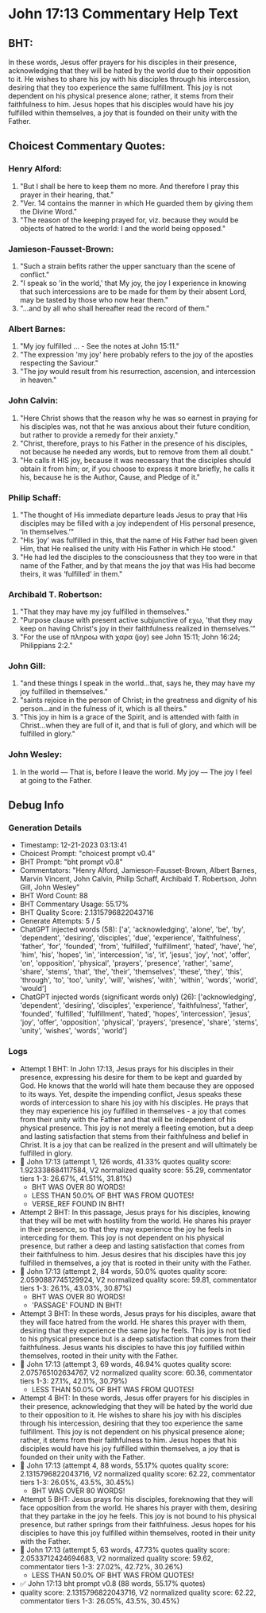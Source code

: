 # John 17:13 Commentary Help Text

## BHT:
In these words, Jesus offer prayers for his disciples in their presence, acknowledging that they will be hated by the world due to their opposition to it. He wishes to share his joy with his disciples through his intercession, desiring that they too experience the same fulfillment. This joy is not dependent on his physical presence alone; rather, it stems from their faithfulness to him. Jesus hopes that his disciples would have his joy fulfilled within themselves, a joy that is founded on their unity with the Father.

## Choicest Commentary Quotes:
### Henry Alford:
1. "But I shall be here to keep them no more. And therefore I pray this prayer in their hearing, that." 
2. "Ver. 14 contains the manner in which He guarded them by giving them the Divine Word."
3. "The reason of the keeping prayed for, viz. because they would be objects of hatred to the world: I and the world being opposed."

### Jamieson-Fausset-Brown:
1. "Such a strain befits rather the upper sanctuary than the scene of conflict."
2. "I speak so 'in the world,' that My joy, the joy I experience in knowing that such intercessions are to be made for them by their absent Lord, may be tasted by those who now hear them."
3. "...and by all who shall hereafter read the record of them."

### Albert Barnes:
1. "My joy fulfilled ... - See the notes at John 15:11." 
2. "The expression 'my joy' here probably refers to the joy of the apostles respecting the Saviour."
3. "The joy would result from his resurrection, ascension, and intercession in heaven."

### John Calvin:
1. "Here Christ shows that the reason why he was so earnest in praying for his disciples was, not that he was anxious about their future condition, but rather to provide a remedy for their anxiety."
2. "Christ, therefore, prays to his Father in the presence of his disciples, not because he needed any words, but to remove from them all doubt."
3. "He calls it HIS joy, because it was necessary that the disciples should obtain it from him; or, if you choose to express it more briefly, he calls it his, because he is the Author, Cause, and Pledge of it."

### Philip Schaff:
1. "The thought of His immediate departure leads Jesus to pray that His disciples may be filled with a joy independent of His personal presence, ‘in themselves.’"
2. "His ‘joy’ was fulfilled in this, that the name of His Father had been given Him, that He realised the unity with His Father in which He stood."
3. "He had led the disciples to the consciousness that they too were in that name of the Father, and by that means the joy that was His had become theirs, it was ‘fulfilled’ in them."

### Archibald T. Robertson:
1. "That they may have my joy fulfilled in themselves."
2. "Purpose clause with present active subjunctive of εχω, 'that they may keep on having Christ's joy in their faithfulness realized in themselves.'"
3. "For the use of πληροω with χαρα (joy) see John 15:11; John 16:24; Philippians 2:2."

### John Gill:
1. "and these things I speak in the world...that, says he, they may have my joy fulfilled in themselves."
2. "saints rejoice in the person of Christ; in the greatness and dignity of his person...and in the fulness of it, which is all theirs."
3. "This joy in him is a grace of the Spirit, and is attended with faith in Christ...when they are full of it, and that is full of glory, and which will be fulfilled in glory."

### John Wesley:
1. In the world — That is, before I leave the world.
My joy — The joy I feel at going to the Father.



## Debug Info
### Generation Details
- Timestamp: 12-21-2023 03:13:41
- Choicest Prompt: "choicest prompt v0.4"
- BHT Prompt: "bht prompt v0.8"
- Commentators: "Henry Alford, Jamieson-Fausset-Brown, Albert Barnes, Marvin Vincent, John Calvin, Philip Schaff, Archibald T. Robertson, John Gill, John Wesley"
- BHT Word Count: 88
- BHT Commentary Usage: 55.17%
- BHT Quality Score: 2.1315796822043716
- Generate Attempts: 5 / 5
- ChatGPT injected words (58):
	['a', 'acknowledging', 'alone', 'be', 'by', 'dependent', 'desiring', 'disciples', 'due', 'experience', 'faithfulness', 'father', 'for', 'founded', 'from', 'fulfilled', 'fulfillment', 'hated', 'have', 'he', 'him', 'his', 'hopes', 'in', 'intercession', 'is', 'it', 'jesus', 'joy', 'not', 'offer', 'on', 'opposition', 'physical', 'prayers', 'presence', 'rather', 'same', 'share', 'stems', 'that', 'the', 'their', 'themselves', 'these', 'they', 'this', 'through', 'to', 'too', 'unity', 'will', 'wishes', 'with', 'within', 'words', 'world', 'would']
- ChatGPT injected words (significant words only) (26):
	['acknowledging', 'dependent', 'desiring', 'disciples', 'experience', 'faithfulness', 'father', 'founded', 'fulfilled', 'fulfillment', 'hated', 'hopes', 'intercession', 'jesus', 'joy', 'offer', 'opposition', 'physical', 'prayers', 'presence', 'share', 'stems', 'unity', 'wishes', 'words', 'world']

### Logs
- Attempt 1 BHT: In John 17:13, Jesus prays for his disciples in their presence, expressing his desire for them to be kept and guarded by God. He knows that the world will hate them because they are opposed to its ways. Yet, despite the impending conflict, Jesus speaks these words of intercession to share his joy with his disciples. He prays that they may experience his joy fulfilled in themselves - a joy that comes from their unity with the Father and that will be independent of his physical presence. This joy is not merely a fleeting emotion, but a deep and lasting satisfaction that stems from their faithfulness and belief in Christ. It is a joy that can be realized in the present and will ultimately be fulfilled in glory.
- 🔄 John 17:13 (attempt 1, 126 words, 41.33% quotes quality score: 1.923338684117584, V2 normalized quality score: 55.29, commentator tiers 1-3: 26.67%, 41.51%, 31.81%) 
	- BHT WAS OVER 80 WORDS! 
	- LESS THAN 50.0% OF BHT WAS FROM QUOTES! 
	- VERSE_REF FOUND IN BHT!
- Attempt 2 BHT: In this passage, Jesus prays for his disciples, knowing that they will be met with hostility from the world. He shares his prayer in their presence, so that they may experience the joy he feels in interceding for them. This joy is not dependent on his physical presence, but rather a deep and lasting satisfaction that comes from their faithfulness to him. Jesus desires that his disciples have this joy fulfilled in themselves, a joy that is rooted in their unity with the Father.
- 🔄 John 17:13 (attempt 2, 84 words, 50.0% quotes quality score: 2.0590887745129924, V2 normalized quality score: 59.81, commentator tiers 1-3: 26.1%, 43.03%, 30.87%) 
	- BHT WAS OVER 80 WORDS! 
	- 'PASSAGE' FOUND IN BHT!
- Attempt 3 BHT: In these words, Jesus prays for his disciples, aware that they will face hatred from the world. He shares this prayer with them, desiring that they experience the same joy he feels. This joy is not tied to his physical presence but is a deep satisfaction that comes from their faithfulness. Jesus wants his disciples to have this joy fulfilled within themselves, rooted in their unity with the Father.
- 🔄 John 17:13 (attempt 3, 69 words, 46.94% quotes quality score: 2.075765102634767, V2 normalized quality score: 60.36, commentator tiers 1-3: 27.1%, 42.11%, 30.79%) 
	- LESS THAN 50.0% OF BHT WAS FROM QUOTES!
- Attempt 4 BHT: In these words, Jesus offer prayers for his disciples in their presence, acknowledging that they will be hated by the world due to their opposition to it. He wishes to share his joy with his disciples through his intercession, desiring that they too experience the same fulfillment. This joy is not dependent on his physical presence alone; rather, it stems from their faithfulness to him. Jesus hopes that his disciples would have his joy fulfilled within themselves, a joy that is founded on their unity with the Father.
- 🔄 John 17:13 (attempt 4, 88 words, 55.17% quotes quality score: 2.1315796822043716, V2 normalized quality score: 62.22, commentator tiers 1-3: 26.05%, 43.5%, 30.45%) 
	- BHT WAS OVER 80 WORDS!
- Attempt 5 BHT: Jesus prays for his disciples, foreknowing that they will face opposition from the world. He shares his prayer with them, desiring that they partake in the joy he feels. This joy is not bound to his physical presence, but rather springs from their faithfulness. Jesus hopes for his disciples to have this joy fulfilled within themselves, rooted in their unity with the Father.
- 🔄 John 17:13 (attempt 5, 63 words, 47.73% quotes quality score: 2.0533712424694683, V2 normalized quality score: 59.62, commentator tiers 1-3: 27.02%, 42.72%, 30.26%) 
	- LESS THAN 50.0% OF BHT WAS FROM QUOTES!
- ✅ John 17:13 bht prompt v0.8 (88 words, 55.17% quotes)
- quality score: 2.1315796822043716, V2 normalized quality score: 62.22, commentator tiers 1-3: 26.05%, 43.5%, 30.45%)